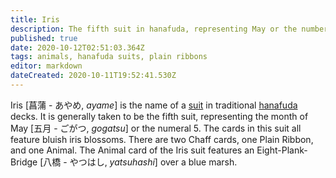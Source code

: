 ```yaml
---
title: Iris
description: The fifth suit in hanafuda, representing May or the number 5
published: true
date: 2020-10-12T02:51:03.364Z
tags: animals, hanafuda suits, plain ribbons
editor: markdown
dateCreated: 2020-10-11T19:52:41.530Z
---
```


Iris [菖蒲 - あやめ, *ayame*] is the name of a [suit](/en/hanafuda/suits) in traditional [hanafuda](/en/hanafuda) decks. It is generally taken to be the fifth suit, representing the month of May [五月	- ごがつ, *gogatsu*] or the numeral 5. The cards in this suit all feature bluish iris blossoms. There are two Chaff cards, one Plain Ribbon, and one Animal. The Animal card of the Iris suit features an Eight-Plank-Bridge [八橋 - やつはし, *yatsuhashi*] over a blue marsh.
